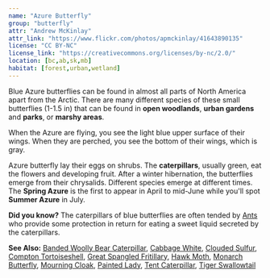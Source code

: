 ```yaml
---
name: "Azure Butterfly"
group: "butterfly"
attr: "Andrew McKinlay"
attr_link: "https://www.flickr.com/photos/apmckinlay/41643890135"
license: "CC BY-NC"
license_link: "https://creativecommons.org/licenses/by-nc/2.0/"
location: [bc,ab,sk,mb]
habitat: [forest,urban,wetland]
---
```

Blue Azure butterflies can be found in almost all parts of North America apart from the Arctic. There are many different species of these small butterflies (1-1.5 in) that can be found in **open woodlands**, **urban gardens** and **parks**, or **marshy areas**.

When the Azure are flying, you see the light blue upper surface of their wings. When they are perched, you see the bottom of their wings, which is gray.

Azure butterfly lay their eggs on shrubs. The **caterpillars**, usually green, eat the flowers and developing fruit. After a winter hibernation, the butterflies emerge from their chrysalids. Different species emerge at different times. The **Spring Azure** is the first to appear in April to mid-June while you'll spot **Summer Azure** in July.

**Did you know?** The caterpillars of blue butterflies are often tended by [Ants](/insects/ants) who provide some protection in return for eating a sweet liquid secreted by the caterpillars.

<!-- generated, do not edit -->
**See Also:**
[Banded Woolly Bear Caterpillar](/insects/bandwb),
[Cabbage White](/insects/cabbgwht),
[Clouded Sulfur](/insects/cloudsulf),
[Compton Tortoiseshell](/insects/comptort),
[Great Spangled Fritillary](/insects/greatfrit),
[Hawk Moth](/insects/hawkmoth),
[Monarch Butterfly](/insects/monarch),
[Mourning Cloak](/insects/mournbut),
[Painted Lady](/insects/paintbut),
[Tent Caterpillar](/insects/tentcat),
[Tiger Swallowtail](/insects/tigerbut)
